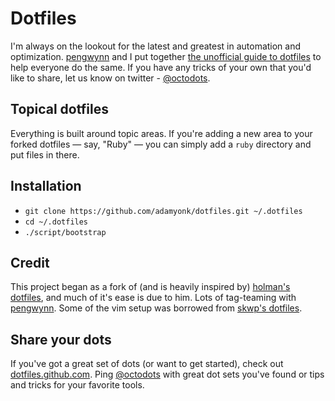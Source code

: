 # Dotfiles #

I'm always on the lookout for the latest and greatest in automation and
optimization. [pengwynn](http://github.com/pengwynn) and I put together
[the unofficial guide to dotfiles](http://dotfiles.github.io) to help everyone
do the same. If you have any tricks of your own that you'd like to share, let us
know on twitter - [@octodots](http://twitter.com/octodots).

## Topical dotfiles ##

Everything is built around topic areas. If you're adding a new area to your
forked dotfiles — say, "Ruby" — you can simply add a `ruby` directory and put
files in there.

## Installation ##

- `git clone https://github.com/adamyonk/dotfiles.git ~/.dotfiles`
- `cd ~/.dotfiles`
- `./script/bootstrap`

## Credit ##

This project began as a fork of (and is heavily inspired by)
[holman's dotfiles](http://github.com/holman/dotfiles), and much of it's
ease is due to him. Lots of tag-teaming with
[pengwynn](http://github.com/pengwynn/dotfiles). Some of the vim setup was
borrowed from [skwp's dotfiles](http://github.com/skwp/dotfiles).

## Share your dots ##

If you've got a great set of dots (or want to get started), check out
[dotfiles.github.com](http://dotfiles.github.io). Ping
[@octodots](http://twitter.com/octodots) with great dot sets you've found or
tips and tricks for your favorite tools.

